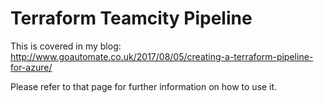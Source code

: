 # Terraform Teamcity Pipeline 

This is covered in my blog: 
http://www.goautomate.co.uk/2017/08/05/creating-a-terraform-pipeline-for-azure/


Please refer to that page for further information on how to use it. 